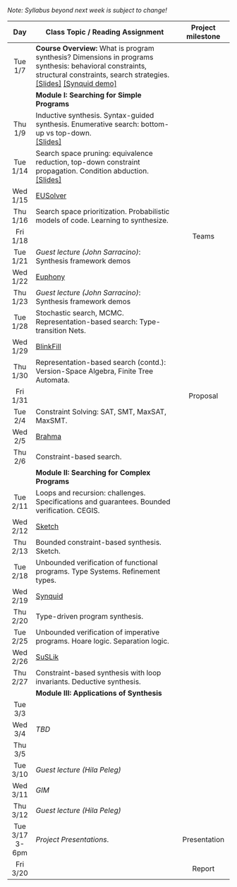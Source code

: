 *Note: Syllabus beyond next week is subject to change!*

| Day           | Class Topic / Reading Assignment | Project milestone |
|:-------------:| ----- | :-------:|
|Tue<br/> 1/7   |**Course Overview:** What is program synthesis? Dimensions in programs synthesis: behavioral constraints, structural constraints, search strategies.<br/>[\[Slides\]](../blob/master/lectures/Lecture01.pdf) [\[Synquid demo\]](http://comcom.csail.mit.edu/demos/#intersection)| |
| |**Module I: Searching for Simple Programs** | |
|Thu<br/> 1/9   | Inductive synthesis. Syntax-guided synthesis. Enumerative search: bottom-up vs top-down.<br/>[\[Slides\]](../blob/master/lectures/Lecture02.pdf) | | 
|Tue<br/> 1/14  | Search space pruning: equivalence reduction, top-down constraint propagation. Condition abduction.<br/>[\[Slides\]](../blob/master/lectures/Lecture03.pdf) | |
|Wed<br/> 1/15  | [EUSolver](Reading-List#week-2-eusolver) | | 
|Thu<br/> 1/16  | Search space prioritization. Probabilistic models of code. Learning to synthesize. | |
|Fri<br/> 1/18  | | Teams |
|Tue<br/> 1/21  | *Guest lecture (John Sarracino)*: Synthesis framework demos | |
|Wed<br/> 1/22  | [Euphony](Reading-List#week-3-euphony) | | 
|Thu<br/> 1/23  | *Guest lecture (John Sarracino)*: Synthesis framework demos| |
|Tue<br/> 1/28  | Stochastic search, MCMC. Representation-based search: Type-transition Nets. | |
|Wed<br/> 1/29  | [BlinkFill](Reading-List#week-4-blinkfill) | | 
|Thu<br/> 1/30  | Representation-based search (contd.): Version-Space Algebra, Finite Tree Automata. | |
|Fri<br/> 1/31  | | Proposal |
|Tue<br/> 2/4   | Constraint Solving: SAT, SMT, MaxSAT, MaxSMT. | |
|Wed<br/> 2/5   | [Brahma](Reading-List#week-5-brahma) | | 
|Thu<br/> 2/6   | Constraint-based search. | |
| |**Module II: Searching for Complex Programs** | |
|Tue<br/> 2/11  | Loops and recursion: challenges. Specifications and guarantees. Bounded verification. CEGIS. | |
|Wed<br/> 2/12  | [Sketch](Reading-List#week-6-sketch) | | 
|Thu<br/> 2/13  | Bounded constraint-based synthesis. Sketch. | |
|Tue<br/> 2/18  | Unbounded verification of functional programs. Type Systems. Refinement types. | |
|Wed<br/> 2/19  | [Synquid](Reading-List#week-7-synquid) | | 
|Thu<br/> 2/20  | Type-driven program synthesis. | |
|Tue<br/> 2/25  | Unbounded verification of imperative programs. Hoare logic. Separation logic. | |
|Wed<br/> 2/26  | [SuSLik](Reading-List#week-8-suslik) | | 
|Thu<br/> 2/27  | Constraint-based synthesis with loop invariants. Deductive synthesis. | |
| |**Module III: Applications of Synthesis** | |
|Tue<br/> 3/3   | | |
|Wed<br/> 3/4   | *TBD* | | 
|Thu<br/> 3/5   | | |
|Tue<br/> 3/10  | *Guest lecture (Hila Peleg)* | |
|Wed<br/> 3/11  | *GIM* | | 
|Thu<br/> 3/12  | *Guest lecture (Hila Peleg)*| |
|Tue<br/> 3/17<br/> 3-6pm |*Project Presentations*.| Presentation |
|Fri<br/> 3/20 | | Report |




